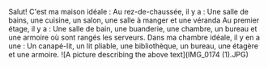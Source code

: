 Salut!
C'est ma maison idéale :
Au rez-de-chaussée, il y a :
Une salle de bains, une cuisine, un salon, une salle à manger et une véranda
Au premier étage, il y a :
Une salle de bain, une buanderie, une chambre, un bureau et une armoire où sont rangés les serveurs.
Dans ma chambre idéale, il y en a une :
Un canapé-lit, un lit pliable, une bibliothèque, un bureau, une étagère et une armoire.
![A picture describing the above text](IMG_0174 (1).JPG)
